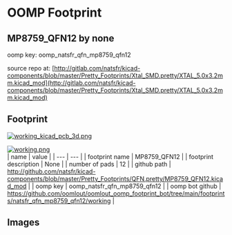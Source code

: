 # OOMP Footprint  
## MP8759_QFN12  by none  
  
oomp key: oomp_natsfr_qfn_mp8759_qfn12  
  
source repo at: [http://gitlab.com/natsfr/kicad-components/blob/master/Pretty_Footprints/Xtal_SMD.pretty/XTAL_5.0x3.2mm.kicad_mod](http://gitlab.com/natsfr/kicad-components/blob/master/Pretty_Footprints/Xtal_SMD.pretty/XTAL_5.0x3.2mm.kicad_mod)  
## Footprint  
  
[![working_kicad_pcb_3d.png](working_kicad_pcb_3d_600.png)](working_kicad_pcb_3d.png)  
  
[![working.png](working_600.png)](working.png)  
| name | value | 
| --- | --- | 
| footprint name | MP8759_QFN12 | 
| footprint description | None | 
| number of pads | 12 | 
| github path | http://github.com/natsfr/kicad-components/blob/master/Pretty_Footprints/QFN.pretty/MP8759_QFN12.kicad_mod | 
| oomp key | oomp_natsfr_qfn_mp8759_qfn12 | 
| oomp bot github | https://github.com/oomlout/oomlout_oomp_footprint_bot/tree/main/footprints/natsfr_qfn_mp8759_qfn12/working | 
## Images  
